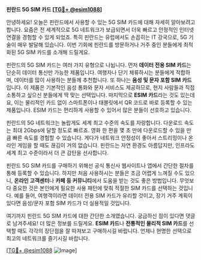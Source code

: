 **핀란드 5G SIM 카드 [[TG💪+ @esim1088](https://t.me/s/esim1088)]**

안녕하세요! 오늘은 핀란드에서 사용할 수 있는 5G SIM 카드에 대해 자세히 알아보려고 합니다. 요즘은 전 세계적으로 5G 네트워크가 보급되면서 더욱 빠르고 안정적인 인터넷 연결을 경험할 수 있게 되었죠. 특히 핀란드는 유럽에서도 손꼽히는 IT 강국으로, 5G 기술이 매우 발달해 있습니다. 이번 기회에 핀란드를 방문하거나 거주 중인 분들에게 최적화된 5G SIM 카드를 소개해 드릴게요.

핀란드의 5G SIM 카드는 여러 가지 유형으로 나뉩니다. 먼저 **데이터 전용 SIM 카드**는 단순히 데이터 통신만 가능한 제품입니다. 여행자나 단기 체류하시는 분들에게 적합하며, 데이터를 많이 사용하는 분들께 추천합니다. 또 하나는 **음성 및 문자 포함 SIM 카드**입니다. 이 제품은 기본적인 음성 통화와 문자 서비스도 제공하므로, 현지 사람들과 직접 소통하고 싶으신 분들에게 딱 맞는 선택입니다. 마지막으로 **ESIM 카드**라는 것도 있는데요, 이는 물리적인 카드 없이 스마트폰이나 태블릿에서 QR 코드로 바로 등록할 수 있는 제품입니다. ESIM 카드는 편리하게 사용할 수 있어서 많은 분들이 선호하고 있습니다.

핀란드의 5G 네트워크는 놀랍게도 세계 최고 수준의 속도를 자랑합니다. 다운로드 속도는 최대 2Gbps에 달할 정도로 빠르죠. 영화 한 편을 몇 초 만에 다운로드할 수 있을 만큼 빠른 속도를 경험할 수 있습니다. 게다가 네트워크 안정성이 좋아서 스트리밍이나 온라인 게임을 할 때도 끊김이 거의 없습니다. 핀란드는 자연 환경도 아름답지만, 인프라도 세계 최고 수준이라서 더 큰 감탄을 선사합니다.

핀란드 5G SIM 카드를 구매하기 위해선 공식 통신사 웹사이트나 앱에서 간단한 절차를 통해 등록할 수 있습니다. 하지만 처음 사용하시는 분들은 조금 어렵게 느껴질 수도 있으니, **온라인 고객센터**나 **카페 등 커뮤니티**에서 도움을 받는 것도 좋은 방법입니다. 무엇보다 중요한 것은 본인에게 필요한 사용 패턴에 맞춰 적절한 SIM 카드를 선택하는 것입니다. 예를 들어, 여행객이라면 데이터 전용 SIM 카드가 유리할 것이고, 장기 거주 계획이 있다면 음성/문자 포함 SIM 카드가 더 실용적일 것입니다.

여기까지 핀란드 5G SIM 카드에 대한 간단한 소개였습니다. 궁금하신 점이 있다면 댓글로 남겨주세요! 더 많은 정보를 드릴게요. **ESIM 카드**나 **전통적인 물리적 SIM 카드**를 선택할 때도 각각의 장단점을 잘 따져보고 구매하시길 바랍니다. 언제나 현명한 선택으로 최고의 네트워크를 즐기시길 바랍니다.

[[TG💪+ @esim1088](https://t.me/s/esim1088) ![Image](https://i.postimg.cc/Y0z9fWf4/image.png)]
